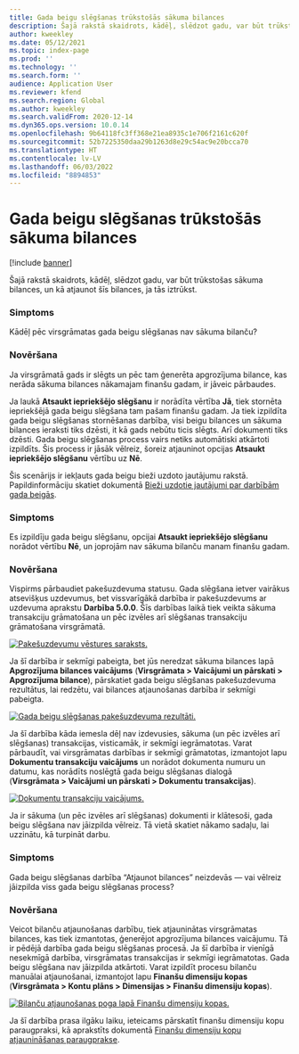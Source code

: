 ```yaml
---
title: Gada beigu slēgšanas trūkstošās sākuma bilances
description: Šajā rakstā skaidrots, kādēļ, slēdzot gadu, var būt trūkstošas sākuma bilances, un kā atjaunot šīs bilances, ja tās iztrūkst.
author: kweekley
ms.date: 05/12/2021
ms.topic: index-page
ms.prod: ''
ms.technology: ''
ms.search.form: ''
audience: Application User
ms.reviewer: kfend
ms.search.region: Global
ms.author: kweekley
ms.search.validFrom: 2020-12-14
ms.dyn365.ops.version: 10.0.14
ms.openlocfilehash: 9b64118fc3ff368e21ea8935c1e706f2161c620f
ms.sourcegitcommit: 52b7225350daa29b1263d8e29c54ac9e20bcca70
ms.translationtype: HT
ms.contentlocale: lv-LV
ms.lasthandoff: 06/03/2022
ms.locfileid: "8894853"
---
```

# <a name="year-end-close-missing-opening-balances"></a>Gada beigu slēgšanas trūkstošās sākuma bilances

[!include [banner](../includes/banner.md)]

Šajā rakstā skaidrots, kādēļ, slēdzot gadu, var būt trūkstošas sākuma bilances, un kā atjaunot šīs bilances, ja tās iztrūkst.

### <a name="symptom"></a>Simptoms

Kādēļ pēc virsgrāmatas gada beigu slēgšanas nav sākuma bilanču? 

### <a name="resolution"></a>Novēršana

Ja virsgrāmatā gads ir slēgts un pēc tam ģenerēta apgrozījuma bilance, kas nerāda sākuma bilances nākamajam finanšu gadam, ir jāveic pārbaudes.

Ja laukā **Atsaukt iepriekšējo slēgšanu** ir norādīta vērtība **Jā**, tiek stornēta iepriekšējā gada beigu slēgšana tam pašam finanšu gadam. Ja tiek izpildīta gada beigu slēgšanas stornēšanas darbība, visi beigu bilances un sākuma bilances ieraksti tiks dzēsti, it kā gads nebūtu ticis slēgts. Arī dokumenti tiks dzēsti. Gada beigu slēgšanas process vairs netiks automātiski atkārtoti izpildīts. Šis process ir jāsāk vēlreiz, šoreiz atjauninot opcijas **Atsaukt iepriekšējo slēgšanu** vērtību uz **Nē**.

Šis scenārijs ir iekļauts gada beigu bieži uzdoto jautājumu rakstā. Papildinformāciju skatiet dokumentā [Bieži uzdotie jautājumi par darbībām gada beigās](faq-year-end-activities.md).

### <a name="symptom"></a>Simptoms

Es izpildīju gada beigu slēgšanu, opcijai **Atsaukt iepriekšējo slēgšanu** norādot vērtību **Nē**, un joprojām nav sākuma bilanču manam finanšu gadam.

### <a name="resolution"></a>Novēršana

Vispirms pārbaudiet pakešuzdevuma statusu. Gada slēgšana ietver vairākus atsevišķus uzdevumus, bet vissvarīgākā darbība ir pakešuzdevums ar uzdevuma aprakstu **Darbība 5.0.0**. Šīs darbības laikā tiek veikta sākuma transakciju grāmatošana un pēc izvēles arī slēgšanas transakciju grāmatošana virsgrāmatā. 

[![Pakešuzdevumu vēstures saraksts.](./media/yec-mssng-open-blnces-01.png)](./media/yec-mssng-open-blnces-01.png)

Ja šī darbība ir sekmīgi pabeigta, bet jūs neredzat sākuma bilances lapā **Apgrozījuma bilances vaicājums** (**Virsgrāmata > Vaicājumi un pārskati > Apgrozījuma bilance**), pārskatiet gada beigu slēgšanas pakešuzdevuma rezultātus, lai redzētu, vai bilances atjaunošanas darbība ir sekmīgi pabeigta.

[![Gada beigu slēgšanas pakešuzdevuma rezultāti.](./media/yec-mssng-open-blnces-02.png)](./media/yec-mssng-open-blnces-02.png)

Ja šī darbība kāda iemesla dēļ nav izdevusies, sākuma (un pēc izvēles arī slēgšanas) transakcijas, visticamāk, ir sekmīgi iegrāmatotas. Varat pārbaudīt, vai virsgrāmatas darbības ir sekmīgi grāmatotas, izmantojot lapu **Dokumentu transakciju vaicājums** un norādot dokumenta numuru un datumu, kas norādīts noslēgtā gada beigu slēgšanas dialogā (**Virsgrāmata > Vaicājumi un pārskati > Dokumentu transakcijas**).

[![Dokumentu transakciju vaicājums.](./media/yec-mssng-open-blnces-03.png)](./media/yec-mssng-open-blnces-03.png)

Ja ir sākuma (un pēc izvēles arī slēgšanas) dokumenti ir klātesoši, gada beigu slēgšana nav jāizpilda vēlreiz. Tā vietā skatiet nākamo sadaļu, lai uzzinātu, kā turpināt darbu.

### <a name="symptom"></a>Simptoms

Gada beigu slēgšanas darbība “Atjaunot bilances” neizdevās — vai vēlreiz jāizpilda viss gada beigu slēgšanas process?

### <a name="resolution"></a>Novēršana

Veicot bilanču atjaunošanas darbību, tiek atjauninātas virsgrāmatas bilances, kas tiek izmantotas, ģenerējot apgrozījuma bilances vaicājumu.  Tā ir pēdējā darbība gada beigu slēgšanas procesā.  Ja šī darbība ir vienīgā nesekmīgā darbība, virsgrāmatas transakcijas ir sekmīgi iegrāmatotas.  Gada beigu slēgšana nav jāizpilda atkārtoti. Varat izpildīt procesu bilanču manuālai atjaunošanai, izmantojot lapu **Finanšu dimensiju kopas** (**Virsgrāmata > Kontu plāns > Dimensijas > Finanšu dimensiju kopas**).

[![Bilanču atjaunošanas poga lapā Finanšu dimensiju kopas.](./media/yec-mssng-open-blnces-04.png)](./media/yec-mssng-open-blnces-04.png)

Ja šī darbība prasa ilgāku laiku, ieteicams pārskatīt finanšu dimensiju kopu paraugpraksi, kā aprakstīts dokumentā [Finanšu dimensiju kopu atjaunināšanas paraugprakse](https://community.dynamics.com/365/financeandoperations/b/dynamics-365-finance-blog/posts/best-practices-for-updating-financial-dimension-set-dimension-sets). 

